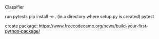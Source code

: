 Classifier

run pytests
    pip install -e . (in a directory where setup.py is created)
    pytest

create package: https://www.freecodecamp.org/news/build-your-first-python-package/